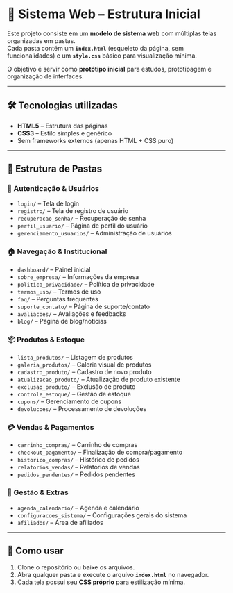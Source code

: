 # 📂 Sistema Web – Estrutura Inicial  

Este projeto consiste em um **modelo de sistema web** com múltiplas telas organizadas em pastas.  
Cada pasta contém um **`index.html`** (esqueleto da página, sem funcionalidades) e um **`style.css`** básico para visualização mínima.  

O objetivo é servir como **protótipo inicial** para estudos, prototipagem e organização de interfaces.  

---

## 🛠️ Tecnologias utilizadas
- **HTML5** – Estrutura das páginas  
- **CSS3** – Estilo simples e genérico  
- Sem frameworks externos (apenas HTML + CSS puro)  

---

## 📂 Estrutura de Pastas  

### 🔑 Autenticação & Usuários  
- `login/` – Tela de login  
- `registro/` – Tela de registro de usuário  
- `recuperacao_senha/` – Recuperação de senha  
- `perfil_usuario/` – Página de perfil do usuário  
- `gerenciamento_usuarios/` – Administração de usuários  

### 🏠 Navegação & Institucional  
- `dashboard/` – Painel inicial  
- `sobre_empresa/` – Informações da empresa  
- `politica_privacidade/` – Política de privacidade  
- `termos_uso/` – Termos de uso  
- `faq/` – Perguntas frequentes  
- `suporte_contato/` – Página de suporte/contato  
- `avaliacoes/` – Avaliações e feedbacks  
- `blog/` – Página de blog/notícias  

### 📦 Produtos & Estoque  
- `lista_produtos/` – Listagem de produtos  
- `galeria_produtos/` – Galeria visual de produtos  
- `cadastro_produto/` – Cadastro de novo produto  
- `atualizacao_produto/` – Atualização de produto existente  
- `exclusao_produto/` – Exclusão de produto  
- `controle_estoque/` – Gestão de estoque  
- `cupons/` – Gerenciamento de cupons  
- `devolucoes/` – Processamento de devoluções  

### 💳 Vendas & Pagamentos  
- `carrinho_compras/` – Carrinho de compras  
- `checkout_pagamento/` – Finalização de compra/pagamento  
- `historico_compras/` – Histórico de pedidos  
- `relatorios_vendas/` – Relatórios de vendas  
- `pedidos_pendentes/` – Pedidos pendentes  

### 📅 Gestão & Extras  
- `agenda_calendario/` – Agenda e calendário  
- `configuracoes_sistema/` – Configurações gerais do sistema  
- `afiliados/` – Área de afiliados  

---

## 🚀 Como usar
1. Clone o repositório ou baixe os arquivos.  
2. Abra qualquer pasta e execute o arquivo **`index.html`** no navegador.  
3. Cada tela possui seu **CSS próprio** para estilização mínima.  
